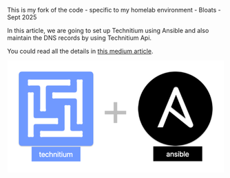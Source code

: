 This is my fork of the code - specific to my homelab environment - Bloats - Sept 2025


In this article, we are going to set up Technitium using Ansible and also maintain the DNS records by using Technitium Api.

You could read all the details in [this medium article](https://medium.com/codex/technitium-dns-server-setup-and-maintain-records-using-ansible-ed88ba911743).


![](./imgs/main.png)
